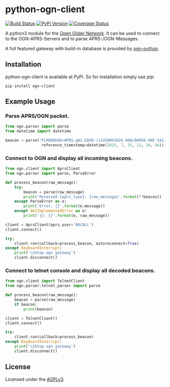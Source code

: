 # python-ogn-client

[![Build Status](https://travis-ci.org/glidernet/python-ogn-client.svg?branch=master)](https://travis-ci.org/glidernet/python-ogn-client)
[![PyPi Version](https://img.shields.io/pypi/v/ogn-client.svg)](https://pypi.python.org/pypi/ogn-client)
[![Coverage Status](https://coveralls.io/repos/github/glidernet/python-ogn-client/badge.svg?branch=master)](https://coveralls.io/github/glidernet/python-ogn-client?branch=master)

A python3 module for the [Open Glider Network](http://wiki.glidernet.org/).
It can be used to connect to the OGN-APRS-Servers and to parse APRS-/OGN-Messages.

A full featured gateway with build-in database is provided by [ogn-python](https://github.com/glidernet/ogn-python).


## Installation

python-ogn-client is available at PyPI. So for installation simply use pip:

```
pip install ogn-client
```

## Example Usage

### Parse APRS/OGN packet.

```python
from ogn.parser import parse
from datetime import datetime

beacon = parse("FLRDDDEAD>APRS,qAS,EDER:/114500h5029.86N/00956.98E'342/049/A=005524 id0ADDDEAD -454fpm -1.1rot 8.8dB 0e +51.2kHz gps4x5",
				reference_timestamp=datetime(2015, 7, 31, 12, 34, 56))
```

### Connect to OGN and display all incoming beacons.

```python
from ogn.client import AprsClient
from ogn.parser import parse, ParseError

def process_beacon(raw_message):
    try:
        beacon = parse(raw_message)
        print('Received {aprs_type}: {raw_message}'.format(**beacon))
    except ParseError as e:
        print('Error, {}'.format(e.message))
    except NotImplementedError as e:
        print('{}: {}'.format(e, raw_message))

client = AprsClient(aprs_user='N0CALL')
client.connect()

try:
    client.run(callback=process_beacon, autoreconnect=True)
except KeyboardInterrupt:
    print('\nStop ogn gateway')
    client.disconnect()
```

### Connect to telnet console and display all decoded beacons.

```python
from ogn.client import TelnetClient
from ogn.parser.telnet_parser import parse

def process_beacon(raw_message):
    beacon = parse(raw_message)
    if beacon:
        print(beacon)

client = TelnetClient()
client.connect()

try:
    client.run(callback=process_beacon)
except KeyboardInterrupt:
    print('\nStop ogn gateway')
    client.disconnect()
```

## License
Licensed under the [AGPLv3](LICENSE).
